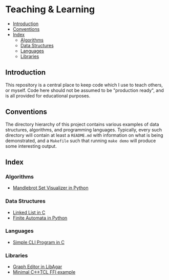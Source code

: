 # Teaching & Learning


<!-- vim-markdown-toc GFM -->

* [Introduction](#introduction)
* [Conventions](#conventions)
* [Index](#index)
	* [Algorithms](#algorithms)
	* [Data Structures](#data-structures)
	* [Languages](#languages)
	* [Libraries](#libraries)

<!-- vim-markdown-toc -->

## Introduction

This repository is a central place to keep code which I use to teach others, or
myself. Code here should not be assumed to be "production ready", and is all
provided for educational purposes.

## Conventions

The directory hierarchy of this project contains various examples of data
structures, algorithms, and programming languages. Typically, every such
directory will contain at least a `README.md` with information on what is being
demonstrated, and a `Makefile` such that running `make demo` will produce some
interesting output.

## Index

### Algorithms

* [Mandlebrot Set Visualizer in Python](./algorithms/mandlebrot)

### Data Structures

* [Linked List in C](./data_structures/linked_list)
* [Finite Automata in Python](./data_structures/simple_fa)

### Languages

* [Simple CLI Program in C](./languages/c/simple-cli)

### Libraries

* [Graph Editor in LibAgar](./libraries/libagar/graph_editor)
* [Minimal C<->TCL FFI example](./libraries/tcl/minimal)
